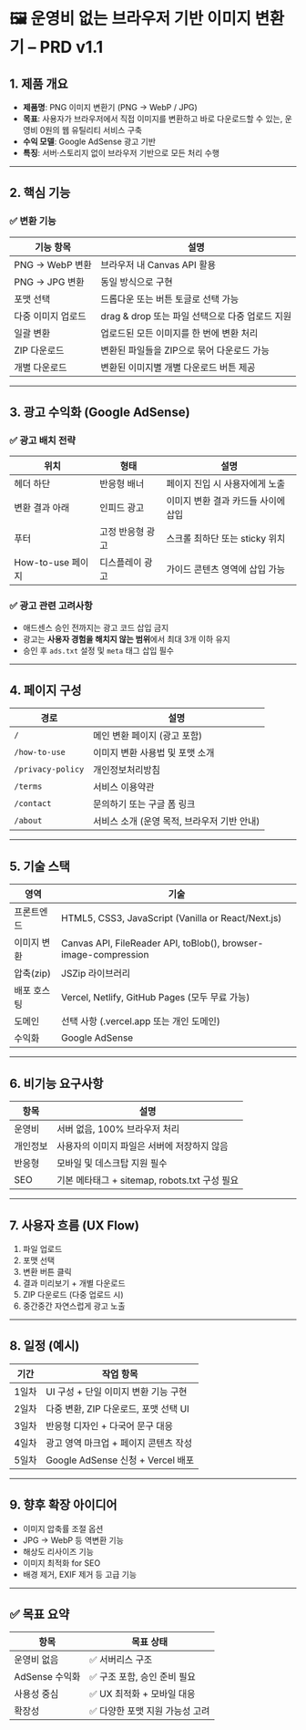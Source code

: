 # 🖼 운영비 없는 브라우저 기반 이미지 변환기 – PRD v1.1

## 1. 제품 개요

- **제품명**: PNG 이미지 변환기 (PNG → WebP / JPG)
- **목표**: 사용자가 브라우저에서 직접 이미지를 변환하고 바로 다운로드할 수 있는, 운영비 0원의 웹 유틸리티 서비스 구축
- **수익 모델**: Google AdSense 광고 기반
- **특징**: 서버·스토리지 없이 브라우저 기반으로 모든 처리 수행

---

## 2. 핵심 기능

### ✅ 변환 기능

| 기능 항목 | 설명 |
|-----------|------|
| PNG → WebP 변환 | 브라우저 내 Canvas API 활용 |
| PNG → JPG 변환 | 동일 방식으로 구현 |
| 포맷 선택 | 드롭다운 또는 버튼 토글로 선택 가능 |
| 다중 이미지 업로드 | drag & drop 또는 파일 선택으로 다중 업로드 지원 |
| 일괄 변환 | 업로드된 모든 이미지를 한 번에 변환 처리 |
| ZIP 다운로드 | 변환된 파일들을 ZIP으로 묶어 다운로드 가능 |
| 개별 다운로드 | 변환된 이미지별 개별 다운로드 버튼 제공 |

---

## 3. 광고 수익화 (Google AdSense)

### ✅ 광고 배치 전략

| 위치 | 형태 | 설명 |
|------|------|------|
| 헤더 하단 | 반응형 배너 | 페이지 진입 시 사용자에게 노출 |
| 변환 결과 아래 | 인피드 광고 | 이미지 변환 결과 카드들 사이에 삽입 |
| 푸터 | 고정 반응형 광고 | 스크롤 최하단 또는 sticky 위치 |
| How-to-use 페이지 | 디스플레이 광고 | 가이드 콘텐츠 영역에 삽입 가능 |

### ✅ 광고 관련 고려사항
- 애드센스 승인 전까지는 광고 코드 삽입 금지
- 광고는 **사용자 경험을 해치지 않는 범위**에서 최대 3개 이하 유지
- 승인 후 `ads.txt` 설정 및 `meta` 태그 삽입 필수

---

## 4. 페이지 구성

| 경로 | 설명 |
|------|------|
| `/` | 메인 변환 페이지 (광고 포함) |
| `/how-to-use` | 이미지 변환 사용법 및 포맷 소개 |
| `/privacy-policy` | 개인정보처리방침 |
| `/terms` | 서비스 이용약관 |
| `/contact` | 문의하기 또는 구글 폼 링크 |
| `/about` | 서비스 소개 (운영 목적, 브라우저 기반 안내) |

---

## 5. 기술 스택

| 영역 | 기술 |
|------|------|
| 프론트엔드 | HTML5, CSS3, JavaScript (Vanilla or React/Next.js) |
| 이미지 변환 | Canvas API, FileReader API, toBlob(), browser-image-compression |
| 압축(zip) | JSZip 라이브러리 |
| 배포 호스팅 | Vercel, Netlify, GitHub Pages (모두 무료 가능) |
| 도메인 | 선택 사항 (.vercel.app 또는 개인 도메인) |
| 수익화 | Google AdSense |

---

## 6. 비기능 요구사항

| 항목 | 설명 |
|------|------|
| 운영비 | 서버 없음, 100% 브라우저 처리 |
| 개인정보 | 사용자의 이미지 파일은 서버에 저장하지 않음 |
| 반응형 | 모바일 및 데스크탑 지원 필수 |
| SEO | 기본 메타태그 + sitemap, robots.txt 구성 필요 |

---

## 7. 사용자 흐름 (UX Flow)

1. 파일 업로드  
2. 포맷 선택  
3. 변환 버튼 클릭  
4. 결과 미리보기 + 개별 다운로드  
5. ZIP 다운로드 (다중 업로드 시)  
6. 중간중간 자연스럽게 광고 노출

---

## 8. 일정 (예시)

| 기간 | 작업 항목 |
|------|-----------|
| 1일차 | UI 구성 + 단일 이미지 변환 기능 구현 |
| 2일차 | 다중 변환, ZIP 다운로드, 포맷 선택 UI |
| 3일차 | 반응형 디자인 + 다국어 문구 대응 |
| 4일차 | 광고 영역 마크업 + 페이지 콘텐츠 작성 |
| 5일차 | Google AdSense 신청 + Vercel 배포 |

---

## 9. 향후 확장 아이디어

- 이미지 압축률 조절 옵션
- JPG → WebP 등 역변환 기능
- 해상도 리사이즈 기능
- 이미지 최적화 for SEO
- 배경 제거, EXIF 제거 등 고급 기능

---

## ✅ 목표 요약

| 항목 | 목표 상태 |
|------|------------|
| 운영비 없음 | ✅ 서버리스 구조 |
| AdSense 수익화 | ✅ 구조 포함, 승인 준비 필요 |
| 사용성 중심 | ✅ UX 최적화 + 모바일 대응 |
| 확장성 | ✅ 다양한 포맷 지원 가능성 고려 |
